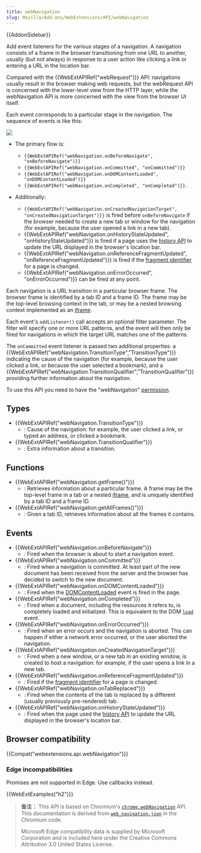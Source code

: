 ```yaml
---
title: webNavigation
slug: Mozilla/Add-ons/WebExtensions/API/webNavigation
---
```

{{AddonSidebar}}

Add event listeners for the various stages of a navigation. A navigation consists of a frame in the browser transitioning from one URL to another, usually (but not always) in response to a user action like clicking a link or entering a URL in the location bar.

Compared with the {{WebExtAPIRef("webRequest")}} API: navigations usually result in the browser making web requests, but the webRequest API is concerned with the lower-level view from the HTTP layer, while the webNavigation API is more concerned with the view from the browser UI itself.

Each event corresponds to a particular stage in the navigation. The sequence of events is like this:

![](we-flow.png)

- The primary flow is:

  - `{{WebExtAPIRef("webNavigation.onBeforeNavigate", "onBeforeNavigate")}}`
  - `{{WebExtAPIRef("webNavigation.onCommitted", "onCommitted")}}`
  - `{{WebExtAPIRef("webNavigation.onDOMContentLoaded", "onDOMContentLoaded")}}`
  - `{{WebExtAPIRef("webNavigation.onCompleted", "onCompleted")}}`.

- Additionally:

  - `{{WebExtAPIRef("webNavigation.onCreatedNavigationTarget", "onCreatedNavigationTarget")}}` is fired before `onBeforeNavigate` if the browser needed to create a new tab or window for the navigation (for example, because the user opened a link in a new tab).
  - {{WebExtAPIRef("webNavigation.onHistoryStateUpdated", "onHistoryStateUpdated")}} is fired if a page uses the [history API](http://diveintohtml5.info/history.html) to update the URL displayed in the browser's location bar.
  - {{WebExtAPIRef("webNavigation.onReferenceFragmentUpdated", "onReferenceFragmentUpdated")}} is fired if the [fragment identifier](https://en.wikipedia.org/wiki/Fragment_identifier) for a page is changed.
  - {{WebExtAPIRef("webNavigation.onErrorOccurred", "onErrorOccurred")}} can be fired at any point.

Each navigation is a URL transition in a particular browser frame. The browser frame is identified by a tab ID and a frame ID. The frame may be the top-level browsing context in the tab, or may be a nested browsing context implemented as an [iframe](/zh-CN/docs/Web/HTML/Element/iframe).

Each event's `addListener()` call accepts an optional filter parameter. The filter will specify one or more URL patterns, and the event will then only be fired for navigations in which the target URL matches one of the patterns.

The `onCommitted` event listener is passed two additional properties: a {{WebExtAPIRef("webNavigation.TransitionType","TransitionType")}} indicating the cause of the navigation (for example, because the user clicked a link, or because the user selected a bookmark), and a {{WebExtAPIRef("webNavigation.TransitionQualifier","TransitionQualifier")}} providing further information about the navigation.

To use this API you need to have the "webNavigation" [permission](/zh-CN/docs/Mozilla/Add-ons/WebExtensions/manifest.json/permissions).

## Types

- {{WebExtAPIRef("webNavigation.TransitionType")}}
  - : Cause of the navigation: for example, the user clicked a link, or typed an address, or clicked a bookmark.
- {{WebExtAPIRef("webNavigation.TransitionQualifier")}}
  - : Extra information about a transition.

## Functions

- {{WebExtAPIRef("webNavigation.getFrame()")}}
  - : Retrieves information about a particular frame. A frame may be the top-level frame in a tab or a nested [iframe](/zh-CN/docs/Web/HTML/Element/iframe), and is uniquely identified by a tab ID and a frame ID.
- {{WebExtAPIRef("webNavigation.getAllFrames()")}}
  - : Given a tab ID, retrieves information about all the frames it contains.

## Events

- {{WebExtAPIRef("webNavigation.onBeforeNavigate")}}
  - : Fired when the browser is about to start a navigation event.
- {{WebExtAPIRef("webNavigation.onCommitted")}}
  - : Fired when a navigation is committed. At least part of the new document has been received from the server and the browser has decided to switch to the new document.
- {{WebExtAPIRef("webNavigation.onDOMContentLoaded")}}
  - : Fired when the [DOMContentLoaded](/zh-CN/docs/Web/Events/DOMContentLoaded) event is fired in the page.
- {{WebExtAPIRef("webNavigation.onCompleted")}}
  - : Fired when a document, including the resources it refers to, is completely loaded and initialized. This is equivalent to the DOM [`load`](/zh-CN/docs/Web/Events/load) event.
- {{WebExtAPIRef("webNavigation.onErrorOccurred")}}
  - : Fired when an error occurs and the navigation is aborted. This can happen if either a network error occurred, or the user aborted the navigation.
- {{WebExtAPIRef("webNavigation.onCreatedNavigationTarget")}}
  - : Fired when a new window, or a new tab in an existing window, is created to host a navigation: for example, if the user opens a link in a new tab.
- {{WebExtAPIRef("webNavigation.onReferenceFragmentUpdated")}}
  - : Fired if the [fragment identifier](https://en.wikipedia.org/wiki/Fragment_identifier) for a page is changed.
- {{WebExtAPIRef("webNavigation.onTabReplaced")}}
  - : Fired when the contents of the tab is replaced by a different (usually previously pre-rendered) tab.
- {{WebExtAPIRef("webNavigation.onHistoryStateUpdated")}}
  - : Fired when the page used the [history API](http://diveintohtml5.info/history.html) to update the URL displayed in the browser's location bar.

## Browser compatibility

{{Compat("webextensions.api.webNavigation")}}

### Edge incompatibilities

Promises are not supported in Edge. Use callbacks instead.

{{WebExtExamples("h2")}}

> **备注：** This API is based on Chromium's [`chrome.webNavigation`](https://developer.chrome.com/extensions/webNavigation) API. This documentation is derived from [`web_navigation.json`](https://chromium.googlesource.com/chromium/src/+/master/chrome/common/extensions/api/web_navigation.json) in the Chromium code.
>
> Microsoft Edge compatibility data is supplied by Microsoft Corporation and is included here under the Creative Commons Attribution 3.0 United States License.

<!--
// Copyright 2015 The Chromium Authors. All rights reserved.
//
// Redistribution and use in source and binary forms, with or without
// modification, are permitted provided that the following conditions are
// met:
//
//    * Redistributions of source code must retain the above copyright
// notice, this list of conditions and the following disclaimer.
//    * Redistributions in binary form must reproduce the above
// copyright notice, this list of conditions and the following disclaimer
// in the documentation and/or other materials provided with the
// distribution.
//    * Neither the name of Google Inc. nor the names of its
// contributors may be used to endorse or promote products derived from
// this software without specific prior written permission.
//
// THIS SOFTWARE IS PROVIDED BY THE COPYRIGHT HOLDERS AND CONTRIBUTORS
// "AS IS" AND ANY EXPRESS OR IMPLIED WARRANTIES, INCLUDING, BUT NOT
// LIMITED TO, THE IMPLIED WARRANTIES OF MERCHANTABILITY AND FITNESS FOR
// A PARTICULAR PURPOSE ARE DISCLAIMED. IN NO EVENT SHALL THE COPYRIGHT
// OWNER OR CONTRIBUTORS BE LIABLE FOR ANY DIRECT, INDIRECT, INCIDENTAL,
// SPECIAL, EXEMPLARY, OR CONSEQUENTIAL DAMAGES (INCLUDING, BUT NOT
// LIMITED TO, PROCUREMENT OF SUBSTITUTE GOODS OR SERVICES; LOSS OF USE,
// DATA, OR PROFITS; OR BUSINESS INTERRUPTION) HOWEVER CAUSED AND ON ANY
// THEORY OF LIABILITY, WHETHER IN CONTRACT, STRICT LIABILITY, OR TORT
// (INCLUDING NEGLIGENCE OR OTHERWISE) ARISING IN ANY WAY OUT OF THE USE
// OF THIS SOFTWARE, EVEN IF ADVISED OF THE POSSIBILITY OF SUCH DAMAGE.
-->
